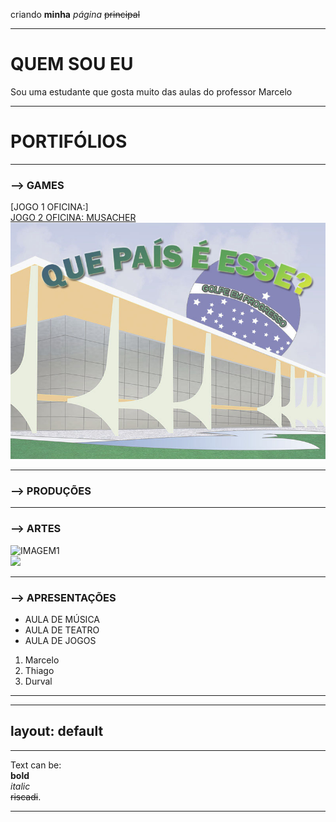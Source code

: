 

criando **minha** _página_ ~~principal~~
* * *
# QUEM SOU EU
 Sou uma estudante que gosta muito das aulas do professor Marcelo  
 * * *
 # PORTIFÓLIOS
 * * *
 ### --> GAMES 
[JOGO 1 OFICINA:]  
[JOGO 2 OFICINA: MUSACHER ](LINK)  
[![](fBR.jpg)  ](cavalcantebya.github.io/quepaiseesse)  


* * *
 ### --> PRODUÇÕES  
 * * *
 ### --> ARTES  
 ![IMAGEM1](https://www.brik.co/blogs/pixel-art/134478151-olaf-frozen-pixel-art)  
 ![](GAMEOVER.jpg)
 * * *
 ### --> APRESENTAÇÕES  
 * AULA DE MÚSICA
 * AULA DE TEATRO
 * AULA DE JOGOS
 1. Marcelo
 2. Thiago
 3. Durval
 * * *
 
 

---
layout: default
---
* * *
Text can be:  
**bold**    
_italic_  
~~riscadi~~.  
* * *
